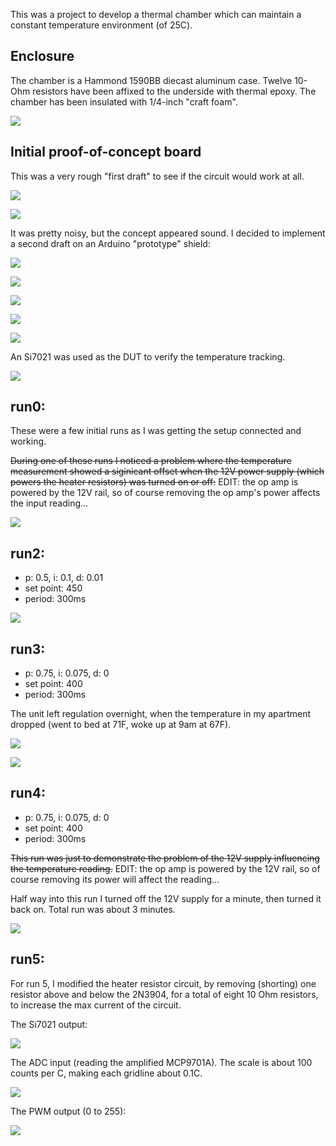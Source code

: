 This was a project to develop a thermal chamber which can maintain a constant temperature environment (of 25C).

## Enclosure

The chamber is a Hammond 1590BB diecast aluminum case.  Twelve 10-Ohm resistors have been affixed to the underside with thermal epoxy.  The chamber has been insulated with 1/4-inch "craft foam".

![](IMG_2325.jpg)

## Initial proof-of-concept board

This was a very rough "first draft" to see if the circuit would work at all.

![](IMG_2322.jpg)

![](IMG_2324.jpg)

It was pretty noisy, but the concept appeared sound.  I decided to implement a second draft on an Arduino "prototype" shield:

![](IMG_2328.jpg)

![](IMG_2326.jpg)

![](IMG_2327.jpg)

![](IMG_2329.jpg)

![](IMG_2331.jpg)

An Si7021 was used as the DUT to verify the temperature tracking.

![](IMG_2330.jpg)

## run0:

These were a few initial runs as I was getting the setup connected and working.

~~During one of these runs I noticed a problem where the temperature measurement showed a siginicant offset when the 12V power supply (which powers the heater resistors) was turned on or off:~~ EDIT: the op amp is powered by the 12V rail, so of course removing the op amp's power affects the input reading...

![](1516861366-run0/shot1.png)

## run2:

- p: 0.5, i: 0.1, d: 0.01
- set point: 450
- period: 300ms

![](1516863539-run2/shot1.png)


## run3:

- p: 0.75, i: 0.075, d: 0
- set point: 400
- period: 300ms

The unit left regulation overnight, when the temperature in my apartment dropped (went to bed at 71F, woke up at 9am at 67F).

![](1516867509-run3/shot1.png)

![](1516867509-run3/shot2.png)

## run4:

- p: 0.75, i: 0.075, d: 0
- set point: 400
- period: 300ms

~~This run was just to demonstrate the problem of the 12V supply influencing the temperature reading.~~  EDIT: the op amp is powered by the 12V rail, so of course removing its power will affect the reading...

Half way into this run I turned off the 12V supply for a minute, then turned it back on.  Total run was about 3 minutes.

![](1516893458-run4/shot1.png)

## run5:

For run 5, I modified the heater resistor circuit, by removing (shorting) one resistor above and below the 2N3904, for a total of eight 10 Ohm resistors, to increase the max current of the circuit.

The Si7021 output:

![](1516946844-run5/si7021.png)

The ADC input (reading the amplified MCP9701A).  The scale is about 100 counts per C, making each gridline about 0.1C.

![](1516946844-run5/adc.png)

The PWM output (0 to 255):

![](1516946844-run5/pwm.png)

